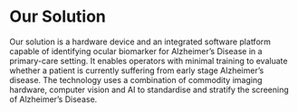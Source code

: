 # Our Solution

Our solution is a hardware device and an integrated software platform capable of identifying ocular biomarker for Alzheimer’s Disease in a primary-care setting. It enables operators with minimal training to evaluate whether a patient is currently suffering from early stage Alzheimer’s disease. The technology uses a combination of commodity imaging hardware, computer vision and AI to standardise and stratify the screening of Alzheimer’s Disease.
